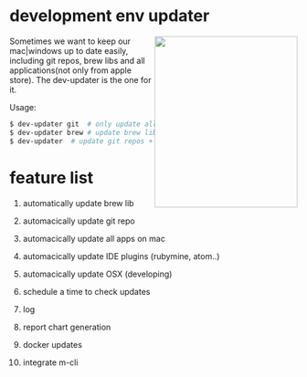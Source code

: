 # development env updater 

<img src="https://github.com/ma7rix/dev-updater/blob/master/pics/update-to-date.png" style="float: right;"  width="250" height="300">

Sometimes we want to keep our mac|windows up to date easily, including git repos, brew libs and all applications(not only from apple store). The dev-updater is the one for it. 
  
Usage:
```bash
$ dev-updater git  # only update all git repos on your mac
$ dev-updater brew # update brew lib
$ dev-updater  # update git repos + man apps + brew lib
```

# feature list
 1. automatically update brew lib
 2. automacically update git repo
 3. automacically update all apps on mac
 4. automacically update IDE plugins (rubymine, atom..)
 5. automacically update OSX (developing)

 6. schedule a time to check updates
 7. log
 8. report chart generation 
 9. docker updates
 10. integrate m-cli 
 


